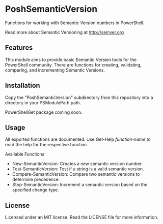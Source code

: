 PoshSemanticVersion
===================

Functions for working with Semantic Version numbers in PowerShell.

Read more about Semantic Versioning at http://semver.org

Features
--------

This module aims to provide basic Semantic Version tools for the PowerShell community. There are functions for
creating, validating, comparing, and incrementing Semantic Versions.

Installation
------------

Copy the "PoshSemanticVersion" subdirectory from this repository into a directory in your PSModulePath path.

PowerShellGet package coming soon.

Usage
-----

All exported functions are documented. Use Get-Help *function-name* to read the help for the respective function.

Available Functions:

- New-SemanticVersion: Creates a new semantic version number.
- Test-SemanticVersion: Test if a string is a valid semantic version.
- Compare-SemanticVersion: Compare two semantic versions to determine precedence.
- Step-SemanticVersion: Increment a semantic version based on the specified change type.

License
-------

Licensed under an MIT license. Read the LICENSE file for more information.